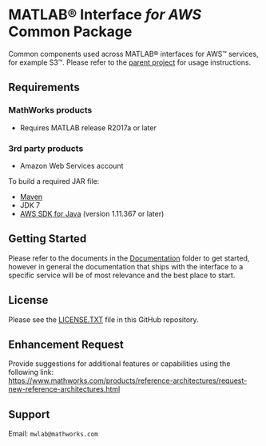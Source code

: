# MATLAB® Interface *for AWS* Common Package

Common components used across MATLAB® interfaces for AWS™ services, for example S3™.
Please refer to the [parent project](https://github.com/mathworks-ref-arch/mathworks-aws-support) for usage instructions.

## Requirements
### MathWorks products
* Requires MATLAB release R2017a or later

### 3rd party products
* Amazon Web Services account   

To build a required JAR file:   
* [Maven](https://maven.apache.org/)
* JDK 7
* [AWS SDK for Java](https://aws.amazon.com/sdk-for-java/) (version 1.11.367 or later)

## Getting Started
Please refer to the documents in the [Documentation](Documentation/README.md) folder to get started, however in general the documentation that ships with the interface to a specific service will be of most relevance and the best place to start.

## License
Please see the [LICENSE.TXT](LICENSE.TXT) file in this GitHub repository.

## Enhancement Request
Provide suggestions for additional features or capabilities using the following link:   
https://www.mathworks.com/products/reference-architectures/request-new-reference-architectures.html

## Support
Email: `mwlab@mathworks.com`      


[//]: #  (Copyright 2018 The MathWorks, Inc.)   
